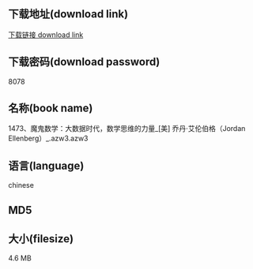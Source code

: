 ## 下载地址(download link)
[下载链接 download link](https://tutu365.netlify.app/?s=1473%E3%80%81%E9%AD%94%E9%AC%BC%E6%95%B0%E5%AD%A6%EF%BC%9A%E5%A4%A7%E6%95%B0%E6%8D%AE%E6%97%B6%E4%BB%A3%EF%BC%8C%E6%95%B0%E5%AD%A6%E6%80%9D%E7%BB%B4%E7%9A%84%E5%8A%9B%E9%87%8F_%5B%E7%BE%8E%5D+%E4%B9%94%E4%B8%B9%C2%B7%E8%89%BE%E4%BC%A6%E4%BC%AF%E6%A0%BC%EF%BC%88Jordan+Ellenberg%EF%BC%89_.azw3)

## 下载密码(download password)
8078

## 名称(book name)
1473、魔鬼数学：大数据时代，数学思维的力量_[美] 乔丹·艾伦伯格（Jordan Ellenberg）_.azw3.azw3

## 语言(language)
chinese

## MD5


## 大小(filesize)
4.6 MB
